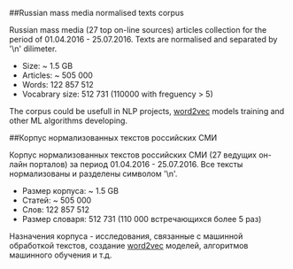 ##Russian mass media normalised texts corpus

Russian mass media (27 top on-line sources) articles collection for the period of 01.04.2016 - 25.07.2016.
Texts are normalised and separated by '\n' dilimeter.

* Size:           ~ 1.5 GB
* Articles:       ~ 505 000
* Words:          122 857 512
* Vocabrary size: 512 731 (110000 with freguency > 5)

The corpus could be usefull in NLP projects, [word2vec](https://github.com/maxoodf/word2vec) models training and other ML algorithms developing.

##Корпус нормализованных текстов российских СМИ

Корпус нормализованных текстов российских СМИ (27 ведущих он-лайн порталов) за период 01.04.2016 - 25.07.2016.
Все тексты нормализованы и разделены символом '\n'.

* Размер корпуса: ~ 1.5 GB
* Статей:         ~ 505 000
* Слов:           122 857 512
* Размер словаря: 512 731 (110 000 встречающихся более 5 раз)

Назначения корпуса - исследования, связанные с машинной обработкой текстов, создание [word2vec](https://github.com/maxoodf/word2vec) моделей, алгоритмов машинного обучения и т.д.
